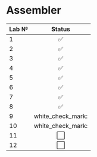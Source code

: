 # Assembler

| Lab № | Status |
|:------|:-----:|
| 1 | :white_check_mark: |
| 2 | :white_check_mark: |
| 3 | :white_check_mark: |
| 4 | :white_check_mark: |
| 5 | :white_check_mark: |
| 6 | :white_check_mark: |
| 7 | :white_check_mark: |
| 8 | :white_check_mark: |
| 9 | white_check_mark:|
| 10 | white_check_mark: |
| 11 | :white_large_square: |
| 12 | :white_large_square: |
